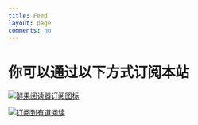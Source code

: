 ```yaml
---
title: Feed
layout: page
comments: no
---
```

# 你可以通过以下方式订阅本站

<a target="_blank" title="订阅到鲜果 RSS阅读器" href="http://xianguo.com/subscribe?url=blog.dengck.com"><img src="http://xianguo.com/dimg/sub?t=small" border="0" alt="鲜果阅读器订阅图标" /></a>


<a target="_blank" href="http://reader.youdao.com/b.do?keyfrom=bookmarklet&url=blog.dengck.com"><img src="http://reader.youdao.com/images/feed-btn-4.gif" border="0" alt="订阅到有道阅读" /></a>